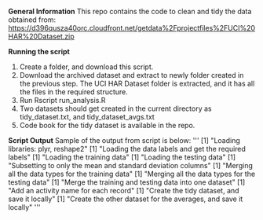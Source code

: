 **General Information**
This repo contains the code to clean and tidy the data obtained from: 
https://d396qusza40orc.cloudfront.net/getdata%2Fprojectfiles%2FUCI%20HAR%20Dataset.zip

**Running the script**
1. Create a folder, and download this script.
2. Download the archived dataset and extract to newly folder created in the previous step. The UCI HAR Dataset folder is extracted, and it has all the files in the required structure.
3. Run Rscript run_analysis.R
4. Two datasets should get created in the current directory as tidy_dataset.txt, and tidy_dataset_avgs.txt
5. Code book for the tidy dataset is available in the repo.

**Script Output**
Sample of the output from script is below:
'''
[1] "Loading libraries: plyr, reshape2"
[1] "Loading the data labels and get the required labels"
[1] "Loading the training data"
[1] "Loading the testing data"
[1] "Subsetting to only the mean and standard deviation columns"
[1] "Merging all the data types for the training data"
[1] "Merging all the data types for the testing data"
[1] "Merge the training and testing data into one dataset"
[1] "Add an activity name for each record"
[1] "Create the tidy dataset, and save it locally"
[1] "Create the other dataset for the averages, and save it locally"
'''
